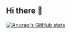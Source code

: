 ## Hi there 👋

[![Anurag's GitHub stats](https://github-readme-stats.vercel.app/api?username=excellen114514)](https://github.com/anuraghazra/github-readme-stats)
<!--
**excellen114514/excellen114514** is a ✨ _special_ ✨ repository because its `README.md` (this file) appears on your GitHub profile.

Here are some ideas to get you started:

- 🔭 I’m currently working on ...
- 🌱 I’m currently learning ...
- 👯 I’m looking to collaborate on ...
- 🤔 I’m looking for help with ...
- 💬 Ask me about ...
- 📫 How to reach me: ...
- 😄 Pronouns: ...
- ⚡ Fun fact: ...
-->
